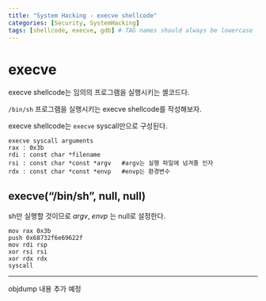 ```yaml
---
title: "System Hacking - execve shellcode"
categories: [Security, SystemHacking]
tags: [shellcode, execve, gdb] # TAG names should always be lowercase
---
```


# execve 
execve shellcode는 임의의 프로그램을 실행시키는 셸코드다.

`/bin/sh` 프로그램을 실행시키는 execve shellcode를 작성해보자.

execve shellcode는 `execve` syscall만으로 구성된다.
```text
execve syscall arguments
rax : 0x3b
rdi : const char *filename
rsi : const char *const *argv   #argv는 실행 파일에 넘겨줄 인자
rdx : const char *const *envp   #envp는 환경변수
```

## execve(“/bin/sh”, null, null)
sh만 실행할 것이므로 _argv_, _envp_ 는 null로 설정한다.

```text
mov rax 0x3b
push 0x68732f6e69622f
mov rdi rsp
xor rsi rsi
xor rdx rdx
syscall
```

---
objdump 내용 추가 예정